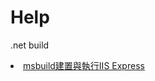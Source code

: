 # Help
.net build

<lu>
  <li><a href="https://github.com/ayyday/Help/tree/master/dotnet/build">msbuild建置與執行IIS Express</a></li>
</lu>
